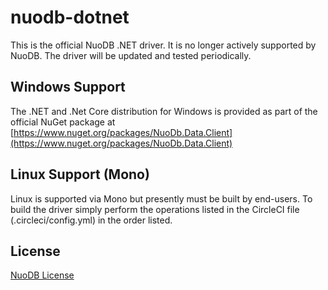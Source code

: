 nuodb-dotnet
============

This is the official NuoDB .NET driver. It is no longer actively supported by NuoDB. The driver will be updated and tested periodically.

Windows Support
---------------

The .NET and .Net Core distribution for Windows is provided as part of the official
NuGet package at [https://www.nuget.org/packages/NuoDb.Data.Client](https://www.nuget.org/packages/NuoDb.Data.Client)

Linux Support (Mono)
-------------------

Linux is supported via Mono but presently must be built by end-users.
To build the driver simply perform the operations listed in the CircleCI
file (.circleci/config.yml) in the order listed.

License
-------------------
[NuoDB License](https://github.com/nuodb/nuodb-dotnet/blob/master/LICENSE.txt)
